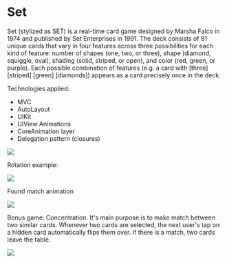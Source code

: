 # Set

Set (stylized as SET) is a real-time card game designed by Marsha Falco in 1974 and published by Set Enterprises in 1991. 
The deck consists of 81 unique cards that vary in four features across three possibilities for each kind of feature:
number of shapes (one, two, or three), 
shape (diamond, squiggle, oval), 
shading (solid, striped, or open), 
and color (red, green, or purple).
Each possible combination of features (e.g. a card with [three] [striped] [green] [diamonds]) appears as a card precisely once in the deck.


Technologies applied:
* MVC
* AutoLayout
* UIKit
* UIView Animations
* CoreAnimation layer
* Delegation pattern (closures)

![](https://media.giphy.com/media/mCtQsQlWUeaeuZjHVx/giphy.gif)

Rotation example:

![](https://media.giphy.com/media/hVJFzHxHGB4ICapiTw/giphy.gif)

Found match animation

![](http://www.giphy.com/gifs/StpSTtVPDfVn52uod2)

Bonus game: Concentration. It's main purpose is to make match between two similar cards. Whenever two cards are selected,
the next user's tap on a hidden card automatically flips them over. If there is a match, two cards leave the table.

![](https://media.giphy.com/media/fxYuLp9zczrZQ0EtvG/giphy.gif)
